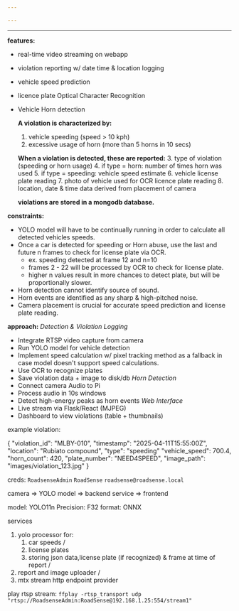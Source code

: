 ```yaml
---

---
```

---
**features:**
- real-time video streaming on webapp
- violation reporting w/ date time & location logging
- vehicle speed prediction
- licence plate Optical Character Recognition
- Vehicle Horn detection

	**A violation is characterized by:**
	1. vehicle speeding (speed > 10 kph)
	2. excessive usage of horn (more than 5 horns in 10 secs)
	
	**When a violation is detected, these are reported:**
	3. type of violation (speeding or horn usage)
	4. if type = horn: number of times horn was used 
	5. if type = speeding: vehicle speed estimate
	6. vehicle license plate reading
	7. photo of vehicle used for OCR licence plate reading 
	8. location, date & time data derived from placement of camera
	
	**violations are stored in a mongodb database.**

**constraints:**
- YOLO model will have to be continually running in order to  calculate all detected vehicles speeds.
- Once a car is detected for speeding or Horn abuse, use the last and future n frames to check for license plate via OCR.
	- ex. speeding detected at frame 12 and n=10
	- frames 2 - 22 will be processed by OCR to check for license plate.
	- higher n values result in more chances to detect plate, but will be proportionally slower.
- Horn detection cannot identify source of sound.
- Horn events are identified as any sharp & high-pitched noise.
- Camera placement is crucial for accurate speed prediction and license plate reading.

**approach:**
*Detection & Violation Logging*
- Integrate RTSP video capture from camera   
- Run YOLO model for vehicle detection
- Implement speed calculation w/ pixel tracking method as a fallback in case model doesn't support speed calculations.
- Use OCR to recognize plates
- Save violation data + image to disk/db
*Horn Detection*
- Connect camera Audio to Pi
- Process audio in 10s windows
- Detect high-energy peaks as horn events
*Web Interface*
- Live stream via Flask/React (MJPEG)
- Dashboard to view violations (table + thumbnails)

example violation:

{
  "violation_id": "MLBY-010",
  "timestamp": "2025-04-11T15:55:00Z",
  "location": "Rubiato compound",
  "type": "speeding"
  "vehicle_speed": 700.4,
  "horn_count": 420,
  "plate_number": "NEED4SPEED",
  "image_path": "images/violation_123.jpg"
}

creds:
`RoadsenseAdmin`
`RoadSense`
`roadsense@roadsense.local`

camera => YOLO model => backend service => frontend

model: YOLO11n
Precision: F32
format: ONNX

services
1. yolo processor for:
	1. car speeds /
	2. license plates
	3. storing json data,license plate (if recognized) & frame at time of report /
2. report and image uploader /
3. mtx stream http endpoint provider 


play rtsp stream: `ffplay -rtsp_transport udp "rtsp://RoadsenseAdmin:RoadSense@192.168.1.25:554/stream1"`
